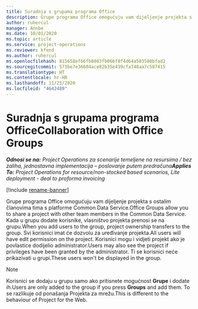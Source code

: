 ```yaml
---
title: Suradnja s grupama programa Office
description: Grupe programa Office omogućuju vam dijeljenje projekta s ostalim članovima tima unutar platforme Common Data Service.
author: ruhercul
manager: Annbe
ms.date: 10/01/2020
ms.topic: article
ms.service: project-operations
ms.reviewer: kfend
ms.author: ruhercul
ms.openlocfilehash: 815658ef66fb8083fb066f8f4d64a503580bfad2
ms.sourcegitcommit: 573be7e36604ace82b35e439cfa748aa7c587415
ms.translationtype: HT
ms.contentlocale: hr-HR
ms.lasthandoff: 11/25/2020
ms.locfileid: "4642489"
---
```

# <a name="collaboration-with-office-groups"></a><span data-ttu-id="87d5d-103">Suradnja s grupama programa Office</span><span class="sxs-lookup"><span data-stu-id="87d5d-103">Collaboration with Office Groups</span></span>

<span data-ttu-id="87d5d-104">_**Odnosi se na:** Project Operations za scenarije temeljene na resursima / bez zaliha, jednostavna implementacija – poslovanje putem predračuna_</span><span class="sxs-lookup"><span data-stu-id="87d5d-104">_**Applies To:** Project Operations for resource/non-stocked based scenarios, Lite deployment - deal to proforma invoicing_</span></span>

[!include [rename-banner](~/includes/cc-data-platform-banner.md)]

<span data-ttu-id="87d5d-105">Grupe programa Office omogućuju vam dijeljenje projekta s ostalim članovima tima s platforme Common Data Service.</span><span class="sxs-lookup"><span data-stu-id="87d5d-105">Office Groups allow you to share a project with other team members in the Common Data Service.</span></span> <span data-ttu-id="87d5d-106">Kada u grupu dodate korisnike, vlasništvo projekta prenosi se na grupu.</span><span class="sxs-lookup"><span data-stu-id="87d5d-106">When you add users to the group, project ownership transfers to the group.</span></span> <span data-ttu-id="87d5d-107">Svi korisnici imat će dozvolu za uređivanje projekta.</span><span class="sxs-lookup"><span data-stu-id="87d5d-107">All users will have edit permission on the project.</span></span> <span data-ttu-id="87d5d-108">Korisnici mogu i vidjeti projekt ako je povlastice dodijelio administrator.</span><span class="sxs-lookup"><span data-stu-id="87d5d-108">Users may also see the project if privileges have been granted by the administrator.</span></span> <span data-ttu-id="87d5d-109">Ti se korisnici neće prikazivati u grupi.</span><span class="sxs-lookup"><span data-stu-id="87d5d-109">These users won't be displayed in the group.</span></span>

> [!NOTE] 
> <span data-ttu-id="87d5d-110">Korisnici se dodaju u grupu samo ako pritisnete mogućnost **Grupe** i dodate ih.</span><span class="sxs-lookup"><span data-stu-id="87d5d-110">Users are only added to the group if you press **Groups** and add them.</span></span> <span data-ttu-id="87d5d-111">To se razlikuje od ponašanja Projekta za mrežu.</span><span class="sxs-lookup"><span data-stu-id="87d5d-111">This is different to the behaviour of Project for the Web.</span></span> 

